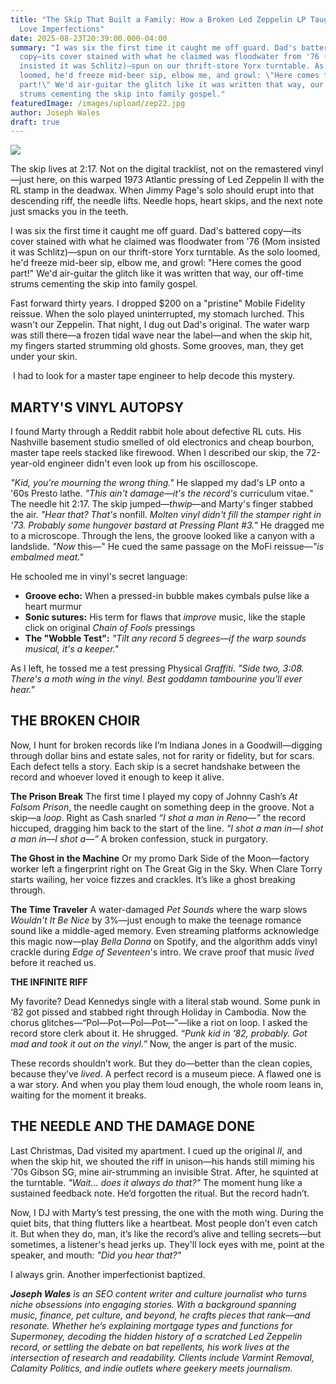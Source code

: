 ```yaml
---
title: "The Skip That Built a Family: How a Broken Led Zeppelin LP Taught Me to
  Love Imperfections"
date: 2025-08-23T20:39:00.000-04:00
summary: "I was six the first time it caught me off guard. Dad's battered
  copy—its cover stained with what he claimed was floodwater from '76 (Mom
  insisted it was Schlitz)—spun on our thrift-store Yorx turntable. As the solo
  loomed, he'd freeze mid-beer sip, elbow me, and growl: \"Here comes the good
  part!\" We'd air-guitar the glitch like it was written that way, our off-time
  strums cementing the skip into family gospel."
featuredImage: /images/upload/zep22.jpg
author: Joseph Wales
draft: true
---
```

![](/images/upload/zep22.jpg)

The skip lives at 2:17. Not on the digital tracklist, not on the remastered vinyl—just here, on this warped 1973 Atlantic pressing of Led Zeppelin II with the RL stamp in the deadwax. When Jimmy Page's solo should erupt into that descending riff, the needle lifts. Needle hops, heart skips, and the next note just smacks you in the teeth.

I was six the first time it caught me off guard. Dad's battered copy—its cover stained with what he claimed was floodwater from '76 (Mom insisted it was Schlitz)—spun on our thrift-store Yorx turntable. As the solo loomed, he'd freeze mid-beer sip, elbow me, and growl: "Here comes the good part!" We'd air-guitar the glitch like it was written that way, our off-time strums cementing the skip into family gospel.

Fast forward thirty years. I dropped $200 on a "pristine" Mobile Fidelity reissue. When the solo played uninterrupted, my stomach lurched. This wasn't our Zeppelin. That night, I dug out Dad's original. The water warp was still there—a frozen tidal wave near the label—and when the skip hit, my fingers started strumming old ghosts. Some grooves, man, they get under your skin.

 I had to look for a master tape engineer to help decode this mystery.

## MARTY'S VINYL AUTOPSY

I found Marty through a Reddit rabbit hole about defective RL cuts. His Nashville basement studio smelled of old electronics and cheap bourbon, master tape reels stacked like firewood. When I described our skip, the 72-year-old engineer didn't even look up from his oscilloscope.

*"Kid, you're mourning the wrong thing."* He slapped my dad's LP onto a '60s Presto lathe. *"This ain't damage—it's the record's* curriculum vitae.*"* The needle hit 2:17. The skip jumped—*thwip*—and Marty's finger stabbed the air. *"Hear that? That's* nonfill. *Molten vinyl didn't fill the stamper right in '73. Probably some hungover bastard at Pressing Plant #3."* He dragged me to a microscope. Through the lens, the groove looked like a canyon with a landslide. *"Now* this—" He cued the same passage on the MoFi reissue—*"is embalmed meat."*

He schooled me in vinyl's secret language:

* **Groove echo:** When a pressed-in bubble makes cymbals pulse like a heart murmur
* **Sonic sutures:** His term for flaws that *improve* music, like the staple click on original *Chain of Fools* pressings
* **The "Wobble Test":** *"Tilt any record 5 degrees—if the warp sounds musical, it's a keeper."*

As I left, he tossed me a test pressing Physical *Graffiti*. *"Side two, 3:08. There's a moth wing in the vinyl. Best goddamn tambourine you'll ever hear."*

## THE BROKEN CHOIR

Now, I hunt for broken records like I’m Indiana Jones in a Goodwill—digging through dollar bins and estate sales, not for rarity or fidelity, but for scars. Each defect tells a story. Each skip is a secret handshake between the record and whoever loved it enough to keep it alive.

**The Prison Break**
The first time I played my copy of Johnny Cash’s *At Folsom Prison*, the needle caught on something deep in the groove. Not a skip—a *loop*. Right as Cash snarled *“I shot a man in Reno—”* the record hiccuped, dragging him back to the start of the line. *“I shot a man in—I shot a man in—I shot a—”* A broken confession, stuck in purgatory.

**The Ghost in the Machine**
Or my promo Dark Side of the Moon—factory worker left a fingerprint right on The Great Gig in the Sky. When Clare Torry starts wailing, her voice fizzes and crackles. It’s like a ghost breaking through.

**The Time Traveler**
A water-damaged *Pet Sounds* where the warp slows *Wouldn't It Be Nice* by 3%—just enough to make the teenage romance sound like a middle-aged memory. Even streaming platforms acknowledge this magic now—play *Bella Donna* on Spotify, and the algorithm adds vinyl crackle during *Edge of Seventeen*'s intro. We crave proof that music *lived* before it reached us.

**THE INFINITE RIFF**

My favorite? Dead Kennedys single with a literal stab wound. Some punk in ‘82 got pissed and stabbed right through Holiday in Cambodia. Now the chorus glitches—“Pol—Pot—Pol—Pot—”—like a riot on loop. I asked the record store clerk about it. He shrugged. *“Punk kid in ‘82, probably. Got mad and took it out on the vinyl.”* Now, the anger is part of the music.

These records shouldn’t work. But they do—better than the clean copies, because they’ve *lived*. A perfect record is a museum piece. A flawed one is a war story. And when you play them loud enough, the whole room leans in, waiting for the moment it breaks.

## THE NEEDLE AND THE DAMAGE DONE

Last Christmas, Dad visited my apartment. I cued up the original *II*, and when the skip hit, we shouted the riff in unison—his hands still miming his '70s Gibson SG, mine air-strumming an invisible Strat. After, he squinted at the turntable. *"Wait... does it always do that?"* The moment hung like a sustained feedback note. He’d forgotten the ritual. But the record hadn’t.

Now, I DJ with Marty’s test pressing, the one with the moth wing. During the quiet bits, that thing flutters like a heartbeat. Most people don’t even catch it. But when they do, man, it’s like the record’s alive and telling secrets—but sometimes, a listener's head jerks up. They'll lock eyes with me, point at the speaker, and mouth: *"Did you hear that?"*

I always grin. Another imperfectionist baptized.

***Joseph Wales** is an SEO content writer and culture journalist who turns niche obsessions into engaging stories. With a background spanning music, finance, pet culture, and beyond, he crafts pieces that rank—and resonate. Whether he’s explaining mortgage types and functions for Supermoney, decoding the hidden history of a scratched Led Zeppelin record, or settling the debate on bat repellents, his work lives at the intersection of research and readability. Clients include Varmint Removal, Calamity Politics, and indie outlets where geekery meets journalism.*
